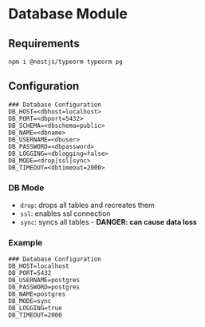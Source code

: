 # Database Module

## Requirements

```shell
npm i @nestjs/typeorm typeorm pg
```

## Configuration

```dotenv
### Database Configuration
DB_HOST=<dbhost=localhost>
DB_PORT=<dbport=5432>
DB_SCHEMA=<dbschema=public>
DB_NAME=<dbname>
DB_USERNAME=<dbuser>
DB_PASSWORD=<dbpassword>
DB_LOGGING=<dblogging=false>
DB_MODE=<drop|ssl|sync>
DB_TIMEOUT=<dbtimeout=2000>
```

### DB Mode

- `drop`: drops all tables and recreates them
- `ssl`: enables ssl connection
- `sync`: syncs all tables - **DANGER: can cause data loss**

### Example

```dotenv
### Database Configuration
DB_HOST=localhost
DB_PORT=5432
DB_USERNAME=postgres
DB_PASSWORD=postgres
DB_NAME=postgres
DB_MODE=sync
DB_LOGGING=true
DB_TIMEOUT=2000
```